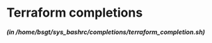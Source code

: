 
Terraform completions
=====================


***(in /home/bsgt/sys_bashrc/completions/terraform_completion.sh)***